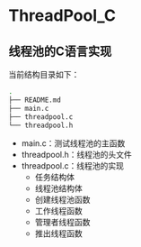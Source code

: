 # ThreadPool_C

## 线程池的C语言实现

当前结构目录如下：

``` bash
.
├── README.md
├── main.c
├── threadpool.c
└── threadpool.h
```

- main.c：测试线程池的主函数
- threadpool.h：线程池的头文件
- threadpool.c：线程池的实现
  - 任务结构体
  - 线程池结构体
  - 创建线程池函数
  - 工作线程函数
  - 管理者线程函数
  - 推出线程函数
